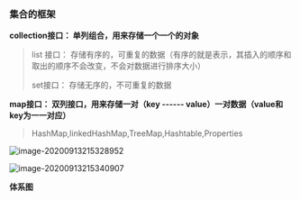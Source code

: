 ### 集合的框架

**collection接口： 单列组合，用来存储一个一个的对象**

>  list 接口： 存储有序的，可重复的数据（有序的就是表示，其插入的顺序和取出的顺序不会改变，不会对数据进行排序大小）
>
> set接口： 存储无序的，不可重复的数据

**map接口： 双列接口，用来存储一对（key ------  value）一对数据（value和key为一一对应）**

> HashMap,linkedHashMap,TreeMap,Hashtable,Properties

![image-20200913215328952](C:\Users\大梦\AppData\Roaming\Typora\typora-user-images\image-20200913215328952.png)

![image-20200913215340907](C:\Users\大梦\AppData\Roaming\Typora\typora-user-images\image-20200913215340907.png)

**体系图**